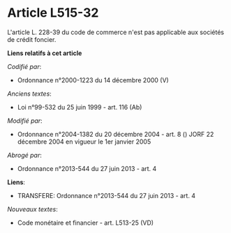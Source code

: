 # Article L515-32

L'article L. 228-39 du code de commerce n'est pas applicable aux sociétés de crédit foncier.

**Liens relatifs à cet article**

_Codifié par_:

  - Ordonnance n°2000-1223 du 14 décembre 2000 (V)

_Anciens textes_:

  - Loi n°99-532 du 25 juin 1999 - art. 116 (Ab)

_Modifié par_:

  - Ordonnance n°2004-1382 du 20 décembre 2004 - art. 8 () JORF 22 décembre 2004 en vigueur le 1er janvier 2005

_Abrogé par_:

  - Ordonnance n°2013-544 du 27 juin 2013 - art. 4

**Liens**:

  - TRANSFERE: Ordonnance n°2013-544 du 27 juin 2013 - art. 4

_Nouveaux textes_:

  - Code monétaire et financier - art. L513-25 (VD)
